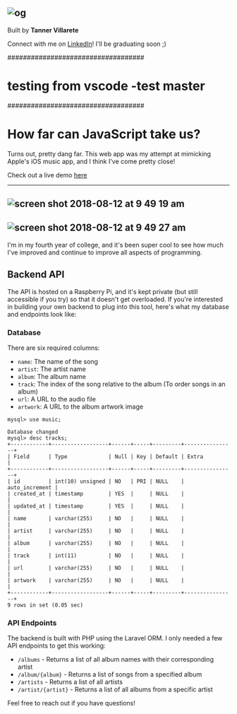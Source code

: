 ![og](https://user-images.githubusercontent.com/21055469/43682115-2b5a1682-981e-11e8-973d-fe316aa3a49b.png)
---
Built by **Tanner Villarete** 

Connect with me on [LinkedIn](https://linkedin.com/in/tvillarete)! I'll be graduating soon ;)

###################################
# testing from vscode -test master
###################################
# How far can JavaScript take us?

Turns out, pretty dang far. This web app was my attempt at mimicking Apple's iOS music app, and I think I've come pretty close! 

Check out a live demo [here](http://tannerv.com/music)

---
![screen shot 2018-08-12 at 9 49 19 am](https://user-images.githubusercontent.com/21055469/44004287-0a541a80-9e15-11e8-93e8-ff3606dd4db1.png)
---
![screen shot 2018-08-12 at 9 49 27 am](https://user-images.githubusercontent.com/21055469/44004289-0df0907e-9e15-11e8-9bcf-ec5e62bcd70a.png)
---
I'm in my fourth year of college, and it's been super cool to see how much I've improved and continue to improve all aspects of programming. 

## Backend API
The API is hosted on a Raspberry Pi, and it's kept private (but still accessible if you try) so that it doesn't get overloaded. If you're interested in building your own backend to plug into this tool, here's what my database and endpoints look like:

### Database
There are six required columns: 
- `name`: The name of the song
- `artist`: The artist name
- `album`: The album name
- `track`: The index of the song relative to the album (To order songs in an album)
- `url`: A URL to the audio file
- `artwork`: A URL to the album artwork image
```mysql
mysql> use music;

Database changed
mysql> desc tracks;
+------------+------------------+------+-----+---------+----------------+
| Field      | Type             | Null | Key | Default | Extra          |
+------------+------------------+------+-----+---------+----------------+
| id         | int(10) unsigned | NO   | PRI | NULL    | auto_increment |
| created_at | timestamp        | YES  |     | NULL    |                |
| updated_at | timestamp        | YES  |     | NULL    |                |
| name       | varchar(255)     | NO   |     | NULL    |                |
| artist     | varchar(255)     | NO   |     | NULL    |                |
| album      | varchar(255)     | NO   |     | NULL    |                |
| track      | int(11)          | NO   |     | NULL    |                |
| url        | varchar(255)     | NO   |     | NULL    |                |
| artwork    | varchar(255)     | NO   |     | NULL    |                |
+------------+------------------+------+-----+---------+----------------+
9 rows in set (0.05 sec)
```

### API Endpoints
The backend is built with PHP using the Laravel ORM. I only needed a few API endpoints to get this working:
- `/albums` - Returns a list of all album names with their corresponding artist
- `/album/{album}` - Returns a list of songs from a specified album
- `/artists` - Returns a list of all artists
- `/artist/{artist}` - Returns a list of all albums from a specific artist

Feel free to reach out if you have questions!
